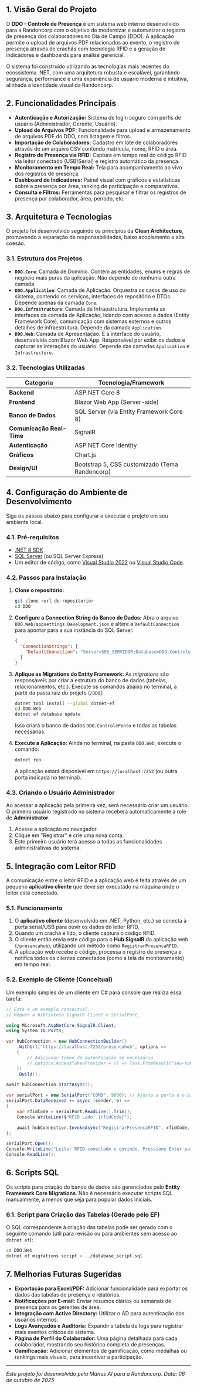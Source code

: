 ## 1. Visão Geral do Projeto

O **DDO - Controle de Presença** é um sistema web interno desenvolvido para a Randoncorp com o objetivo de modernizar e automatizar o registro de presença dos colaboradores no Dia de Campo (DDO). A aplicação permite o upload de arquivos PDF relacionados ao evento, o registro de presença através de crachás com tecnologia RFID e a geração de indicadores e dashboards para análise gerencial.

O sistema foi construído utilizando as tecnologias mais recentes do ecossistema .NET, com uma arquitetura robusta e escalável, garantindo segurança, performance e uma experiência de usuário moderna e intuitiva, alinhada à identidade visual da Randoncorp.

## 2. Funcionalidades Principais

- **Autenticação e Autorização:** Sistema de login seguro com perfis de usuário (Administrador, Gerente, Usuário).
- **Upload de Arquivos PDF:** Funcionalidade para upload e armazenamento de arquivos PDF do DDO, com listagem e filtros.
- **Importação de Colaboradores:** Cadastro em lote de colaboradores através de um arquivo CSV contendo matrícula, nome, RFID e área.
- **Registro de Presença via RFID:** Captura em tempo real do código RFID via leitor conectado (USB/Serial) e registro automático da presença.
- **Monitoramento em Tempo Real:** Tela para acompanhamento ao vivo dos registros de presença.
- **Dashboard de Indicadores:** Painel visual com gráficos e estatísticas sobre a presença por área, ranking de participação e comparativos.
- **Consulta e Filtros:** Ferramentas para pesquisar e filtrar os registros de presença por colaborador, área, período, etc.

## 3. Arquitetura e Tecnologias

O projeto foi desenvolvido seguindo os princípios da **Clean Architecture**, promovendo a separação de responsabilidades, baixo acoplamento e alta coesão.

### 3.1. Estrutura dos Projetos

- **`DDO.Core`**: Camada de Domínio. Contém as entidades, enums e regras de negócio mais puras da aplicação. Não depende de nenhuma outra camada.
- **`DDO.Application`**: Camada de Aplicação. Orquestra os casos de uso do sistema, contendo os serviços, interfaces de repositório e DTOs. Depende apenas da camada `Core`.
- **`DDO.Infrastructure`**: Camada de Infraestrutura. Implementa as interfaces da camada de Aplicação, lidando com acesso a dados (Entity Framework Core), comunicação com sistemas externos e outros detalhes de infraestrutura. Depende da camada `Application`.
- **`DDO.Web`**: Camada de Apresentação. É a interface do usuário, desenvolvida com Blazor Web App. Responsável por exibir os dados e capturar as interações do usuário. Depende das camadas `Application` e `Infrastructure`.

### 3.2. Tecnologias Utilizadas

| Categoria             | Tecnologia/Framework                               |
| --------------------- | -------------------------------------------------- |
| **Backend**           | ASP.NET Core 8                                     |
| **Frontend**          | Blazor Web App (Server-side)                       |
| **Banco de Dados**    | SQL Server (via Entity Framework Core 8)           |
| **Comunicação Real-Time** | SignalR                                            |
| **Autenticação**      | ASP.NET Core Identity                              |
| **Gráficos**          | Chart.js                                           |
| **Design/UI**         | Bootstrap 5, CSS customizado (Tema Randoncorp)     |

## 4. Configuração do Ambiente de Desenvolvimento

Siga os passos abaixo para configurar e executar o projeto em seu ambiente local.

### 4.1. Pré-requisitos

- [.NET 8 SDK](https://dotnet.microsoft.com/download/dotnet/8.0)
- [SQL Server](https://www.microsoft.com/sql-server/sql-server-downloads) (ou SQL Server Express)
- Um editor de código, como [Visual Studio 2022](https://visualstudio.microsoft.com/) ou [Visual Studio Code](https://code.visualstudio.com/).

### 4.2. Passos para Instalação

1.  **Clone o repositório:**
    ```bash
    git clone <url-do-repositorio>
    cd DDO
    ```

2.  **Configure a Connection String do Banco de Dados:**
    Abra o arquivo `DDO.Web/appsettings.Development.json` e altere a `DefaultConnection` para apontar para a sua instância do SQL Server.
    ```json
    {
      "ConnectionStrings": {
        "DefaultConnection": "Server=SEU_SERVIDOR;Database=DDO.ControlePonto;Trusted_Connection=True;MultipleActiveResultSets=true;TrustServerCertificate=True"
      }
    }
    ```

3.  **Aplique as Migrations do Entity Framework:**
    As *migrations* são responsáveis por criar a estrutura do banco de dados (tabelas, relacionamentos, etc.). Execute os comandos abaixo no terminal, a partir da pasta raiz do projeto (`/DDO`):
    ```bash
    dotnet tool install --global dotnet-ef
    cd DDO.Web
    dotnet ef database update
    ```
    Isso criará o banco de dados `DDO.ControlePonto` e todas as tabelas necessárias.

4.  **Execute a Aplicação:**
    Ainda no terminal, na pasta `DDO.Web`, execute o comando:
    ```bash
    dotnet run
    ```
    A aplicação estará disponível em `https://localhost:7252` (ou outra porta indicada no terminal).

### 4.3. Criando o Usuário Administrador

Ao acessar a aplicação pela primeira vez, será necessário criar um usuário. O primeiro usuário registrado no sistema receberá automaticamente a role de **Administrator**.

1.  Acesse a aplicação no navegador.
2.  Clique em "Registrar" e crie uma nova conta.
3.  Este primeiro usuário terá acesso a todas as funcionalidades administrativas do sistema.

## 5. Integração com Leitor RFID

A comunicação entre o leitor RFID e a aplicação web é feita através de um pequeno **aplicativo cliente** que deve ser executado na máquina onde o leitor está conectado.

### 5.1. Funcionamento

1.  O **aplicativo cliente** (desenvolvido em .NET, Python, etc.) se conecta à porta serial/USB para ouvir os dados do leitor RFID.
2.  Quando um crachá é lido, o cliente captura o código RFID.
3.  O cliente então envia este código para o **Hub SignalR** da aplicação web (`/presencahub`), utilizando um método como `RegistrarPresencaRFID`.
4.  A aplicação web recebe o código, processa o registro de presença e notifica todos os clientes conectados (como a tela de monitoramento) em tempo real.

### 5.2. Exemplo de Cliente (Conceitual)

Um exemplo simples de um cliente em C# para console que realiza essa tarefa:

```csharp
// Este é um exemplo conceitual.
// Requer a biblioteca SignalR Client e SerialPort.

using Microsoft.AspNetCore.SignalR.Client;
using System.IO.Ports;

var hubConnection = new HubConnectionBuilder()
    .WithUrl("https://localhost:7252/presencahub", options =>
    {
        // Adicionar token de autenticação se necessário
        // options.AccessTokenProvider = () => Task.FromResult("seu-token-jwt");
    })
    .Build();

await hubConnection.StartAsync();

var serialPort = new SerialPort("COM3", 9600); // Ajuste a porta e o baud rate
serialPort.DataReceived += async (sender, e) =>
{
    var rfidCode = serialPort.ReadLine().Trim();
    Console.WriteLine($"RFID Lido: {rfidCode}");

    await hubConnection.InvokeAsync("RegistrarPresencaRFID", rfidCode, "Leitor-Mesa-01");
};

serialPort.Open();
Console.WriteLine("Leitor RFID conectado e ouvindo. Pressione Enter para sair.");
Console.ReadLine();
```

## 6. Scripts SQL

Os scripts para criação do banco de dados são gerenciados pelo **Entity Framework Core Migrations**. Não é necessário executar scripts SQL manualmente, a menos que seja para popular dados iniciais.

### 6.1. Script para Criação das Tabelas (Gerado pelo EF)

O SQL correspondente à criação das tabelas pode ser gerado com o seguinte comando (útil para revisão ou para ambientes sem acesso ao `dotnet ef`):

```bash
cd DDO.Web
dotnet ef migrations script > ../database_script.sql
```

## 7. Melhorias Futuras Sugeridas

- **Exportação para Excel/PDF:** Adicionar funcionalidade para exportar os dados das tabelas de presença e relatórios.
- **Notificações por E-mail:** Enviar resumos diários ou semanais de presença para os gerentes de área.
- **Integração com Active Directory:** Utilizar o AD para autenticação dos usuários internos.
- **Logs Avançados e Auditoria:** Expandir a tabela de logs para registrar mais eventos críticos do sistema.
- **Página de Perfil do Colaborador:** Uma página detalhada para cada colaborador, mostrando seu histórico completo de presenças.
- **Gamificação:** Adicionar elementos de gamificação, como medalhas ou rankings mais visuais, para incentivar a participação.

---

*Este projeto foi desenvolvido pela Manus AI para a Randoncorp.*
*Data: 06 de outubro de 2025*

  
 
  
 